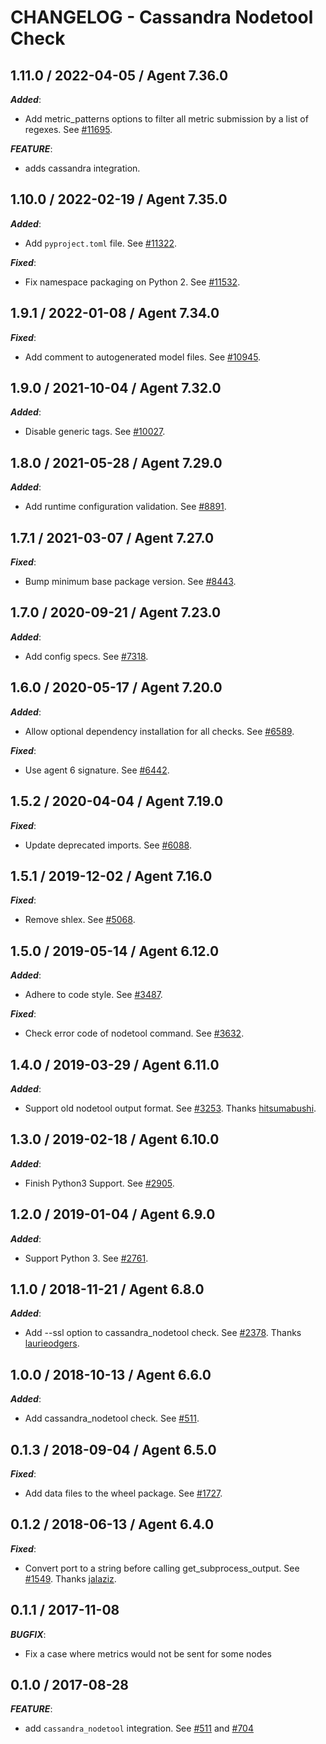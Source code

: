 # CHANGELOG - Cassandra Nodetool Check

## 1.11.0 / 2022-04-05 / Agent 7.36.0

***Added***: 

* Add metric_patterns options to filter all metric submission by a list of regexes. See [#11695](https://github.com/DataDog/integrations-core/pull/11695).

***FEATURE***: 

* adds cassandra integration.


## 1.10.0 / 2022-02-19 / Agent 7.35.0

***Added***: 

* Add `pyproject.toml` file. See [#11322](https://github.com/DataDog/integrations-core/pull/11322).

***Fixed***: 

* Fix namespace packaging on Python 2. See [#11532](https://github.com/DataDog/integrations-core/pull/11532).


## 1.9.1 / 2022-01-08 / Agent 7.34.0

***Fixed***: 

* Add comment to autogenerated model files. See [#10945](https://github.com/DataDog/integrations-core/pull/10945).


## 1.9.0 / 2021-10-04 / Agent 7.32.0

***Added***: 

* Disable generic tags. See [#10027](https://github.com/DataDog/integrations-core/pull/10027).


## 1.8.0 / 2021-05-28 / Agent 7.29.0

***Added***: 

* Add runtime configuration validation. See [#8891](https://github.com/DataDog/integrations-core/pull/8891).


## 1.7.1 / 2021-03-07 / Agent 7.27.0

***Fixed***: 

* Bump minimum base package version. See [#8443](https://github.com/DataDog/integrations-core/pull/8443).


## 1.7.0 / 2020-09-21 / Agent 7.23.0

***Added***: 

* Add config specs. See [#7318](https://github.com/DataDog/integrations-core/pull/7318).


## 1.6.0 / 2020-05-17 / Agent 7.20.0

***Added***: 

* Allow optional dependency installation for all checks. See [#6589](https://github.com/DataDog/integrations-core/pull/6589).

***Fixed***: 

* Use agent 6 signature. See [#6442](https://github.com/DataDog/integrations-core/pull/6442).


## 1.5.2 / 2020-04-04 / Agent 7.19.0

***Fixed***: 

* Update deprecated imports. See [#6088](https://github.com/DataDog/integrations-core/pull/6088).


## 1.5.1 / 2019-12-02 / Agent 7.16.0

***Fixed***: 

* Remove shlex. See [#5068](https://github.com/DataDog/integrations-core/pull/5068).


## 1.5.0 / 2019-05-14 / Agent 6.12.0

***Added***: 

* Adhere to code style. See [#3487](https://github.com/DataDog/integrations-core/pull/3487).

***Fixed***: 

* Check error code of nodetool command. See [#3632](https://github.com/DataDog/integrations-core/pull/3632).


## 1.4.0 / 2019-03-29 / Agent 6.11.0

***Added***: 

* Support old nodetool output format. See [#3253](https://github.com/DataDog/integrations-core/pull/3253). Thanks [hitsumabushi](https://github.com/hitsumabushi).


## 1.3.0 / 2019-02-18 / Agent 6.10.0

***Added***: 

* Finish Python3 Support. See [#2905](https://github.com/DataDog/integrations-core/pull/2905).


## 1.2.0 / 2019-01-04 / Agent 6.9.0

***Added***: 

* Support Python 3. See [#2761](https://github.com/DataDog/integrations-core/pull/2761).


## 1.1.0 / 2018-11-21 / Agent 6.8.0

***Added***: 

* Add --ssl option to cassandra_nodetool check. See [#2378](https://github.com/DataDog/integrations-core/pull/2378). Thanks [laurieodgers](https://github.com/laurieodgers).


## 1.0.0 / 2018-10-13 / Agent 6.6.0

***Added***: 

* Add cassandra_nodetool check. See [#511](https://github.com/DataDog/integrations-core/pull/511).


## 0.1.3 / 2018-09-04 / Agent 6.5.0

***Fixed***: 

* Add data files to the wheel package. See [#1727](https://github.com/DataDog/integrations-core/pull/1727).


## 0.1.2 / 2018-06-13 / Agent 6.4.0

***Fixed***: 

* Convert port to a string before calling get_subprocess_output. See [#1549](https://github.com/DataDog/integrations-core/pull/1549). Thanks [jalaziz](https://github.com/jalaziz).


## 0.1.1 / 2017-11-08

***BUGFIX***: 

* Fix a case where metrics would not be sent for some nodes


## 0.1.0 / 2017-08-28

***FEATURE***: 

* add `cassandra_nodetool` integration. See [#511](https://github.com/DataDog/integrations-core/issues/511) and [#704](https://github.com/DataDog/integrations-core/issues/704)

